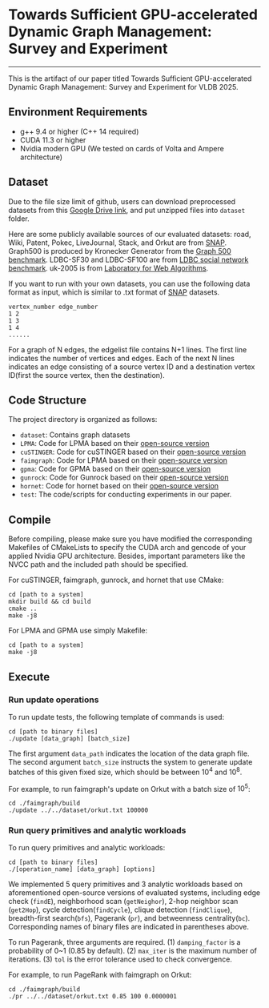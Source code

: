 # Towards Sufficient GPU-accelerated Dynamic Graph Management: Survey and Experiment
------------
This is the artifact of our paper titled Towards Sufficient GPU-accelerated Dynamic Graph Management: Survey and Experiment for VLDB 2025.

## Environment Requirements

- g++ 9.4 or higher (C++ 14 required)
- CUDA 11.3 or higher
- Nvidia modern GPU (We tested on cards of Volta and Ampere architecture)

## Dataset

Due to the file size limit of github, users can download preprocessed datasets from this [Google Drive link](https://drive.google.com/file/d/1WAZagwzHFvaRShfoiMT3TcwSjBMGsSjI/view?usp=sharing), and put unzipped files into `dataset` folder. 

Here are some publicly available sources of our evaluated datasets: road, Wiki, Patent, Pokec, LiveJournal, Stack, and Orkut are from [SNAP](https://snap.stanford.edu/data/index.html). Graph500 is produced by Kronecker Generator from the [Graph 500 benchmark](https://graph500.org/?page_id=12#tbl:classes). LDBC-SF30 and LDBC-SF100 are from [LDBC social network benchmark](https://ldbcouncil.org/benchmarks/snb-interactive/). uk-2005 is from [Laboratory for Web Algorithms](https://law.di.unimi.it/webdata/uk-2005/).


If you want to run with your own datasets, you can use the following data format as input, which is similar to .txt format of [SNAP](https://snap.stanford.edu/data/index.html) datasets.

```
vertex_number edge_number
1 2
1 3
1 4
......
```

For a graph of N edges, the edgelist file contains N+1 lines. The first line indicates the number of vertices and edges. Each of the next N lines indicates an edge consisting of a source vertex ID and a destination vertex ID(first the source vertex, then the destination). 

## Code Structure
The project directory is organized as follows:

+ `dataset`:  Contains graph datasets
+ `LPMA`: Code for LPMA based on their [open-source version](https://github.com/pkumod/LPMA) 
+ `cuSTINGER`: Code for cuSTINGER based on their [open-source version](https://github.com/cuStinger/cuStinger)
+ `faimgraph`: Code for LPMA based on their [open-source version](https://github.com/GPUPeople/faimGraph)
+ `gpma`: Code for GPMA based on their [open-source version](https://github.com/desert0616/gpma_demo)
+ `gunrock`: Code for Gunrock based on their [open-source version](https://github.com/gunrock/gunrock)
+ `hornet`: Code for hornet based on their [open-source version](https://github.com/hornet-gt/hornet)
+ `test`: The code/scripts for conducting experiments in our paper.

## Compile
Before compiling, please make sure you have modified the corresponding Makefiles of CMakeLists to specify the CUDA arch and gencode of your applied Nvidia GPU architecture. Besides, important parameters like the NVCC path and the included path should be specified.

For cuSTINGER, faimgraph, gunrock, and hornet that use CMake:
```
cd [path to a system]
mkdir build && cd build
cmake ..
make -j8
```

For LPMA and GPMA use simply Makefile:
```
cd [path to a system]
make -j8
```
## Execute
### Run update operations
To run update tests, the following template of commands is used:

```
cd [path to binary files]
./update [data_graph] [batch_size]
```

The first argument `data_path` indicates the location of the data graph file. The second argument `batch_size` instructs the system to generate update batches of this given fixed size, which should be between $10^4$ and $10^8$.

For example, to run faimgraph's update on Orkut with a batch size of $10^5$:
```
cd ./faimgraph/build
./update ../../dataset/orkut.txt 100000
```

### Run query primitives and analytic workloads
To run query primitives and analytic workloads:
```
cd [path to binary files]
./[operation_name] [data_graph] [options]
```
We implemented 5 query primitives and 3 analytic workloads based on aforementioned open-source versions of evaluated systems, including edge check (`findE`), neighborhood scan (`getNeighor`), 2-hop neighbor scan (`get2Hop`), cycle detection(`findCycle`), clique detection (`findClique`), breadth-first search(`bfs`), Pagerank (`pr`), and betweenness centrality(`bc`). Corresponding names of binary files are indicated in parentheses above.

To run Pagerank, three arguments are required. (1) `damping_factor` is a probability of 0~1 (0.85 by default). (2) `max_iter` is the maximum number of iterations. (3) `tol` is the error tolerance used to check convergence.

For example, to run PageRank with faimgraph on Orkut:
```
cd ./faimgraph/build
./pr ../../dataset/orkut.txt 0.85 100 0.0000001
```
